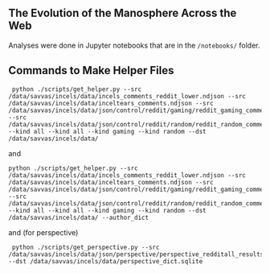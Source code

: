## The Evolution of the Manosphere Across the Web

Analyses were done in Jupyter notebooks that are in the `/notebooks/` folder.

## Commands to Make Helper Files

     python ./scripts/get_helper.py --src /data/savvas/incels/data/incels_comments_reddit_lower.ndjson --src /data/savvas/incels/data/inceltears_comments.ndjson --src /data/savvas/incels/data/json/control/reddit/gaming/reddit_gaming_comments.ndjson --src /data/savvas/incels/data/json/control/reddit/random/reddit_random_comments.ndjson --kind all --kind all --kind gaming --kind random --dst /data/savvas/incels/data/
     
and
 
    python ./scripts/get_helper.py --src /data/savvas/incels/data/incels_comments_reddit_lower.ndjson --src /data/savvas/incels/data/inceltears_comments.ndjson --src /data/savvas/incels/data/json/control/reddit/gaming/reddit_gaming_comments.ndjson --src /data/savvas/incels/data/json/control/reddit/random/reddit_random_comments.ndjson --kind all --kind all --kind gaming --kind random --dst /data/savvas/incels/data/ --author_dict

and (for perspective)

     python ./scripts/get_perspective.py --src /data/savvas/incels/data/json/perspective/perspective_redditall_results.txt --dst /data/savvas/incels/data/perspective_dict.sqlite

